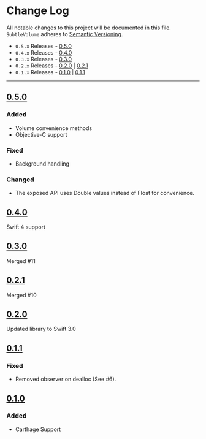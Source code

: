 # Change Log
All notable changes to this project will be documented in this file.
`SubtleVolume` adheres to [Semantic Versioning](http://semver.org/).

- `0.5.x` Releases - [0.5.0](#050)  
- `0.4.x` Releases - [0.4.0](#040)  
- `0.3.x` Releases - [0.3.0](#030)  
- `0.2.x` Releases - [0.2.0](#020) | [0.2.1](#021)  
- `0.1.x` Releases - [0.1.0](#010) | [0.1.1](#011)  

---

## [0.5.0](https://github.com/andreamazz/SubtleVolume/releases/tag/0.5.0)

### Added

- Volume convenience methods  
- Objective-C support

### Fixed

- Background handling

### Changed

- The exposed API uses Double values instead of Float for convenience.  

## [0.4.0](https://github.com/andreamazz/SubtleVolume/releases/tag/0.4.0)

Swift 4 support  

## [0.3.0](https://github.com/andreamazz/SubtleVolume/releases/tag/0.3.0)

Merged #11  

## [0.2.1](https://github.com/andreamazz/SubtleVolume/releases/tag/0.2.1)

Merged #10  

## [0.2.0](https://github.com/andreamazz/SubtleVolume/releases/tag/0.2.0)

Updated library to Swift 3.0

## [0.1.1](https://github.com/andreamazz/SubtleVolume/releases/tag/0.1.1)

### Fixed
- Removed observer on dealloc (See #6).

## [0.1.0](https://github.com/andreamazz/SubtleVolume/releases/tag/0.1.0)

### Added
- Carthage Support
